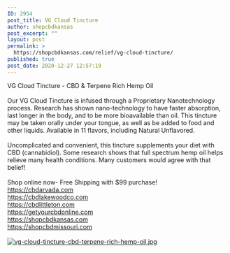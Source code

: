 ```yaml
---
ID: 2954
post_title: VG Cloud Tincture
author: shopcbdkansas
post_excerpt: ""
layout: post
permalink: >
  https://shopcbdkansas.com/relief/vg-cloud-tincture/
published: true
post_date: 2020-12-27 12:57:19
---
```

<html><head></head><body>
VG Cloud Tincture - CBD & Terpene Rich Hemp Oil<br /><br />Our VG Cloud Tincture is infused through a Proprietary Nanotechnology process. Research has shown nano-technology to have faster absorption, last longer in the body, and to be more bioavailable than oil. This tincture may be taken orally under your tongue, as well as be added to food and other liquids. Available in 11 flavors, including Natural Unflavored.<br /><br />Uncomplicated and convenient, this tincture supplements your diet with CBD (cannabidiol). Some research shows that full spectrum hemp oil helps relieve many health conditions. Many customers would agree with that belief!<br /><br />Shop online now- Free Shipping with $99 purchase! <br /><a href="https://cbdarvada.com">https://cbdarvada.com</a><span> <br /><a href="https://cbdlakewoodco.com">https://cbdlakewoodco.com</a><span> <br /></span><a href="https://cbdlittleton.com">https://cbdlittleton.com</a><span> <br /></span><a href="https://getyourcbdonline.com">https://getyourcbdonline.com</a><span> <br /></span><a href="https://shopcbdkansas.com">https://shopcbdkansas.com</a><span> <br /></span><a href="https://shopcbdmissouri.com">https://shopcbdmissouri.com</a><span> </span>     </span>
</body>
</html><br/><br/><a href="https://snd-videos.s3.amazonaws.com/288012/1609096994526.jpg"  title="vg-cloud-tincture-cbd-terpene-rich-hemp-oil.jpg" ><img src="https://snd-videos.s3.amazonaws.com/288012/1609096994526.jpg" alt="vg-cloud-tincture-cbd-terpene-rich-hemp-oil.jpg" title="vg-cloud-tincture-cbd-terpene-rich-hemp-oil.jpg" /></a>